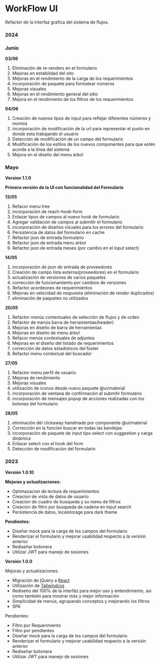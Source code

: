 # WorkFlow UI

Refactor de la interfaz grafica del sistema de flujos.

### 2024
### **Junio**
**03/06**

1. Eliminación de re-renders en el formulario
2. Mejoras en estabilidad del sito
3. Mejoras en el rendimiento de la carga de los requerimientos
4. incorporación de paquete para formatear números
5. Mejoras visuales
6. Mejoras en el rendimiento general del sitio
7. Mejora en el rendimiento de los filtros de los requerimientos

**04/06**

1. Creación de nuevos tipos de input para reflejar diferentes números y montos
2. incorporación de modificación de la url para representar el punto en donde esta trabajando el usuario
3. Detección de modificación de un campo del formulario
4. Modificación de los estilos de los nuevos componentes para que estén acorde a la línea del sistema
5. Mejora en el diseño del menu árbol

### **Mayo**
**Version 1.1.0**

**Primera versión de la UI con funcionalidad del Formulario**

**13/05**

1. Refacor menu tree
2. incorporación de reach-hook-form
3. Enlazar tipos de campos al nuevo hook de formulario
4. Agregar validación de campos al submitir el formulario
5. incorporación de diseños visuales para los errores del formulario
6. Persistencia de datos del formulario en cache
7. Refactor json de entrada formulario
8. Refactor json de entrada menu árbol
9. Refactor json de entrada meses (por cambio en el input select)

**14/05**

1. incorporación de json de entrada de proveedores
2. Creación de campo lista externa(proveedores) en el formulario
3. actualización de versiones de varios paquetes
4. corrección de funcionamiento por cambios de versiones
5. Refactor acordeones de requerimientos
6. Mejoras en velocidad de respuesta (eliminación de render duplicados)
7. eliminación de paquetes no utilizados

**20/05**

1. Refactor menús contextuales de selección de flujos y de orden
2. Refactor de menús barra de herramientas(header)
3. Mejoras en diseño de barra de herramientas
4. Mejoras en diseño de menu árbol
5. Refacor menús contextuales de adjuntos
6. Mejoras en el diseño del listado de requerimientos
7. corrección de datos estadísticos del footer
8. Refactor menu contextual del buscador

**27/05**

1. Refactor menu perfil de usuario
2. Mejoras de rendimiento
3. Mejoras visuales
4. utilización de iconos desde nuevo paquete @ui/material
5. incorporación de ventana de confirmación al submitir formulario
6. incorporación de mensajes popup de acciones realizadas con los botones del formulario


**28/05**

1. eliminación del clickaway handmade por componente @ui/material
2. Corrección en la función buscar en todas las bandejas
3. incorporación de paquete de input tipo select con suggestion y carga dinámica
4. Enlazar select con el hook del form
5. Detección de modificación del formulario

### **2023**
**Versión 1.0.10**

**Mejoras y actualizaciones:**

- Optimazacion de lectura de requerimientos
- Creacion de vista de datos de usuario
- Creacion de cuadro de busqueda y su menu de filtros
- Creacion de filtro por busqueda de cadena en input search
- Persistencia de datos, localstorage para dark theme

**Pendientes:**

- Diseñar mock para la carga de los campos del formulario
- Renderizar el formulario y mejorar usabilidad respecto a la versión anterior
- Rediseñar botonera
- Utilizar JWT para manejo de sesiones


**Versión 1.0.0**

Mejoras y actualizaciones:

- Migración de jQuery a [React](https://react.dev/)
- Utilización de [Tailwindcss](https://tailwindcss.com/)
- Rediseño del 100% de la interfáz para mejor uso y entendimiento, asi como también para mostrar más y mejor información
- Simplicidad de menús, agrupando conceptos y mejorando los filtros
- SPA

Pendientes:

- Filtro por Requerimiento
- Filtro por pendientes
- Diseñar mock para la carga de los campos del formulario
- Renderizar el formulario y mejorar usabilidad respecto a la versión anterior
- Rediseñar botonera
- Utilizar JWT para manejo de sesiones
